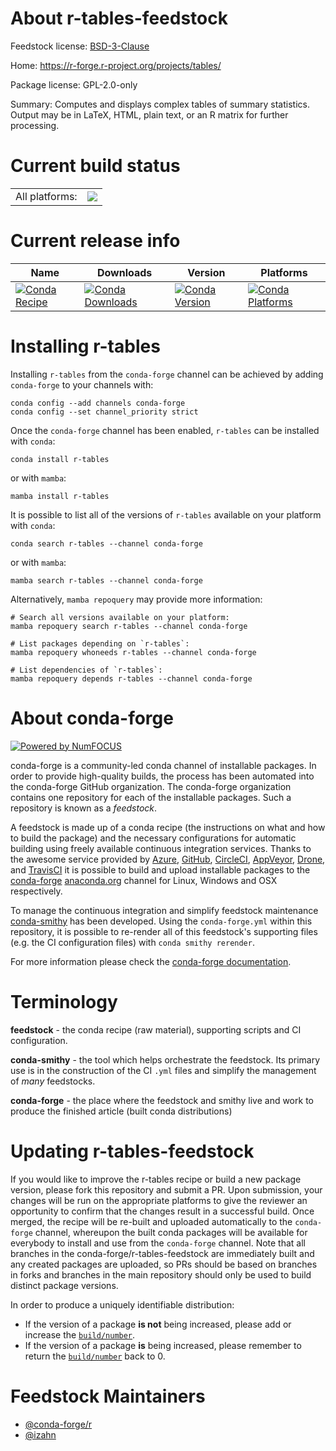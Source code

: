 About r-tables-feedstock
========================

Feedstock license: [BSD-3-Clause](https://github.com/conda-forge/r-tables-feedstock/blob/main/LICENSE.txt)

Home: https://r-forge.r-project.org/projects/tables/

Package license: GPL-2.0-only

Summary: Computes and displays complex tables of summary statistics. Output may be in LaTeX, HTML, plain text, or an R matrix for further processing.

Current build status
====================


<table><tr><td>All platforms:</td>
    <td>
      <a href="https://dev.azure.com/conda-forge/feedstock-builds/_build/latest?definitionId=14533&branchName=main">
        <img src="https://dev.azure.com/conda-forge/feedstock-builds/_apis/build/status/r-tables-feedstock?branchName=main">
      </a>
    </td>
  </tr>
</table>

Current release info
====================

| Name | Downloads | Version | Platforms |
| --- | --- | --- | --- |
| [![Conda Recipe](https://img.shields.io/badge/recipe-r--tables-green.svg)](https://anaconda.org/conda-forge/r-tables) | [![Conda Downloads](https://img.shields.io/conda/dn/conda-forge/r-tables.svg)](https://anaconda.org/conda-forge/r-tables) | [![Conda Version](https://img.shields.io/conda/vn/conda-forge/r-tables.svg)](https://anaconda.org/conda-forge/r-tables) | [![Conda Platforms](https://img.shields.io/conda/pn/conda-forge/r-tables.svg)](https://anaconda.org/conda-forge/r-tables) |

Installing r-tables
===================

Installing `r-tables` from the `conda-forge` channel can be achieved by adding `conda-forge` to your channels with:

```
conda config --add channels conda-forge
conda config --set channel_priority strict
```

Once the `conda-forge` channel has been enabled, `r-tables` can be installed with `conda`:

```
conda install r-tables
```

or with `mamba`:

```
mamba install r-tables
```

It is possible to list all of the versions of `r-tables` available on your platform with `conda`:

```
conda search r-tables --channel conda-forge
```

or with `mamba`:

```
mamba search r-tables --channel conda-forge
```

Alternatively, `mamba repoquery` may provide more information:

```
# Search all versions available on your platform:
mamba repoquery search r-tables --channel conda-forge

# List packages depending on `r-tables`:
mamba repoquery whoneeds r-tables --channel conda-forge

# List dependencies of `r-tables`:
mamba repoquery depends r-tables --channel conda-forge
```


About conda-forge
=================

[![Powered by
NumFOCUS](https://img.shields.io/badge/powered%20by-NumFOCUS-orange.svg?style=flat&colorA=E1523D&colorB=007D8A)](https://numfocus.org)

conda-forge is a community-led conda channel of installable packages.
In order to provide high-quality builds, the process has been automated into the
conda-forge GitHub organization. The conda-forge organization contains one repository
for each of the installable packages. Such a repository is known as a *feedstock*.

A feedstock is made up of a conda recipe (the instructions on what and how to build
the package) and the necessary configurations for automatic building using freely
available continuous integration services. Thanks to the awesome service provided by
[Azure](https://azure.microsoft.com/en-us/services/devops/), [GitHub](https://github.com/),
[CircleCI](https://circleci.com/), [AppVeyor](https://www.appveyor.com/),
[Drone](https://cloud.drone.io/welcome), and [TravisCI](https://travis-ci.com/)
it is possible to build and upload installable packages to the
[conda-forge](https://anaconda.org/conda-forge) [anaconda.org](https://anaconda.org/)
channel for Linux, Windows and OSX respectively.

To manage the continuous integration and simplify feedstock maintenance
[conda-smithy](https://github.com/conda-forge/conda-smithy) has been developed.
Using the ``conda-forge.yml`` within this repository, it is possible to re-render all of
this feedstock's supporting files (e.g. the CI configuration files) with ``conda smithy rerender``.

For more information please check the [conda-forge documentation](https://conda-forge.org/docs/).

Terminology
===========

**feedstock** - the conda recipe (raw material), supporting scripts and CI configuration.

**conda-smithy** - the tool which helps orchestrate the feedstock.
                   Its primary use is in the construction of the CI ``.yml`` files
                   and simplify the management of *many* feedstocks.

**conda-forge** - the place where the feedstock and smithy live and work to
                  produce the finished article (built conda distributions)


Updating r-tables-feedstock
===========================

If you would like to improve the r-tables recipe or build a new
package version, please fork this repository and submit a PR. Upon submission,
your changes will be run on the appropriate platforms to give the reviewer an
opportunity to confirm that the changes result in a successful build. Once
merged, the recipe will be re-built and uploaded automatically to the
`conda-forge` channel, whereupon the built conda packages will be available for
everybody to install and use from the `conda-forge` channel.
Note that all branches in the conda-forge/r-tables-feedstock are
immediately built and any created packages are uploaded, so PRs should be based
on branches in forks and branches in the main repository should only be used to
build distinct package versions.

In order to produce a uniquely identifiable distribution:
 * If the version of a package **is not** being increased, please add or increase
   the [``build/number``](https://docs.conda.io/projects/conda-build/en/latest/resources/define-metadata.html#build-number-and-string).
 * If the version of a package **is** being increased, please remember to return
   the [``build/number``](https://docs.conda.io/projects/conda-build/en/latest/resources/define-metadata.html#build-number-and-string)
   back to 0.

Feedstock Maintainers
=====================

* [@conda-forge/r](https://github.com/conda-forge/r/)
* [@izahn](https://github.com/izahn/)

